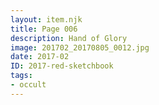 ```yaml
---
layout: item.njk
title: Page 006
description: Hand of Glory
image: 201702_20170805_0012.jpg
date: 2017-02
ID: 2017-red-sketchbook
tags:  
- occult
---
```

